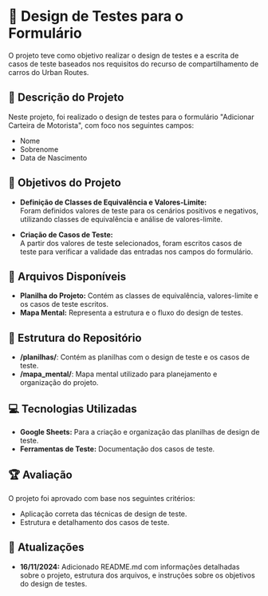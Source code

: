 # 📝 Design de Testes para o Formulário

O projeto teve como objetivo realizar o design de testes e a escrita de casos de teste baseados nos requisitos do recurso de compartilhamento de carros do Urban Routes.

## 📖 Descrição do Projeto

Neste projeto, foi realizado o design de testes para o formulário "Adicionar Carteira de Motorista", com foco nos seguintes campos:

- Nome
- Sobrenome
- Data de Nascimento

## 🎯 Objetivos do Projeto

- **Definição de Classes de Equivalência e Valores-Limite:**  
  Foram definidos valores de teste para os cenários positivos e negativos, utilizando classes de equivalência e análise de valores-limite.

- **Criação de Casos de Teste:**  
  A partir dos valores de teste selecionados, foram escritos casos de teste para verificar a validade das entradas nos campos do formulário.

## 📂 Arquivos Disponíveis

- **Planilha do Projeto:** Contém as classes de equivalência, valores-limite e os casos de teste escritos.
- **Mapa Mental:** Representa a estrutura e o fluxo do design de testes.

## 📁 Estrutura do Repositório

- **/planilhas/**: Contém as planilhas com o design de teste e os casos de teste.
- **/mapa_mental/**: Mapa mental utilizado para planejamento e organização do projeto.

## 💻 Tecnologias Utilizadas

- **Google Sheets:** Para a criação e organização das planilhas de design de teste.
- **Ferramentas de Teste:** Documentação dos casos de teste.

## 🏆 Avaliação

O projeto foi aprovado com base nos seguintes critérios:

- Aplicação correta das técnicas de design de teste.
- Estrutura e detalhamento dos casos de teste.

## 📅 Atualizações

- **16/11/2024:** Adicionado README.md com informações detalhadas sobre o projeto, estrutura dos arquivos, e instruções sobre os objetivos do design de testes.
